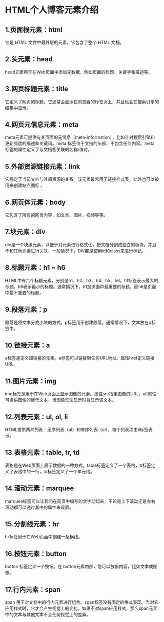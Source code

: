 # HTML个人博客元素介绍

## 1.页面根元素：html

它是 HTML 文件中最外层的元素。它包含了整个 HTML 文档。

## 2.头元素：head

head元素用于在Web页面中添加元数据，例如页面的标题、关键字和描述等。

## 3.网页标题元素：title

它定义了网页的标题。它通常会显示在浏览器的标签页上，并且也会在搜索引擎的结果中显示。

## 4.网页元信息元素：meta

meta元素可提供有关页面的元信息（meta-information），比如针对搜索引擎和更新频度的描述和关键词。meta 标签位于文档的头部，不包含任何内容。meta 标签的属性定义了与文档相关联的名称/值对。

## 5.外部资源链接元素：link

它规定了当前文档与外部资源的关系。该元素最常用于链接样式表，此外也可以被用来创建站点图标 。

## 6.网页体元素：body

它包含了所有的网页内容，如文本、图片、视频等等。

## 7.块元素：div

div是一个块级元素，以便于对元素进行格式化，把文档分割成独立的板块，并且不和其他元素进行关联，一般情况下，DIV都是使用id和class来进行标记。

## 8.标题元素：h1 ~ h6

HTML中有六个标题元素，分别是h1、h2、h3、h4、h5、h6。h1标签表示最大的标题，h6表示最小的标题。通常情况下，h1是页面中最重要的标题，而h6是页面中最不重要的标题。

## 9.段落元素：p

段落是将文本分成小块的方式，p标签用于创建段落。通常情况下，文本放在p标签中。

## 10.链接元素：a

a标签是定义超链接的元素。a标签可以链接到任何URL地址。属性href定义链接URL。

## 11.图片元素：img

img标签是用于在Web页面上显示图像的元素。属性src指定图像的URL，alt属性可提供图像的替代文本，当图像无法显示时将显示该文本。

## 12.列表元素：ul, ol, li

HTML提供两种列表：无序列表（ul）和有序列表（ol）。每个列表项由li标签表示。

## 13.表格元素：table, tr, td

表格是在Web页面上展示数据的一种方式。table标签定义了一个表格，tr标签定义了表格中的一行，td标签定义了一个单元格。

## 14.滚动元素：marquee

marquee标签可以让我们在网页中编写的文字动起来，不论是上下滚动还是左右滚动都可以通过其中的属性来设置。

## 15.分割线元素：hr

hr标签用于在Web页面中创建一条横线。

## 16.按钮元素：button

button 标签定义一个按钮。在 button元素内部，您可以放置内容，比如文本或图像。

## 17.行内元素：span

span 用于对文档中的行内元素进行组合。span标签没有固定的格式表现。当对它应用样式时，它才会产生视觉上的变化。如果不对span应用样式，那么span元素中的文本与其他文本不会任何视觉上的差异。